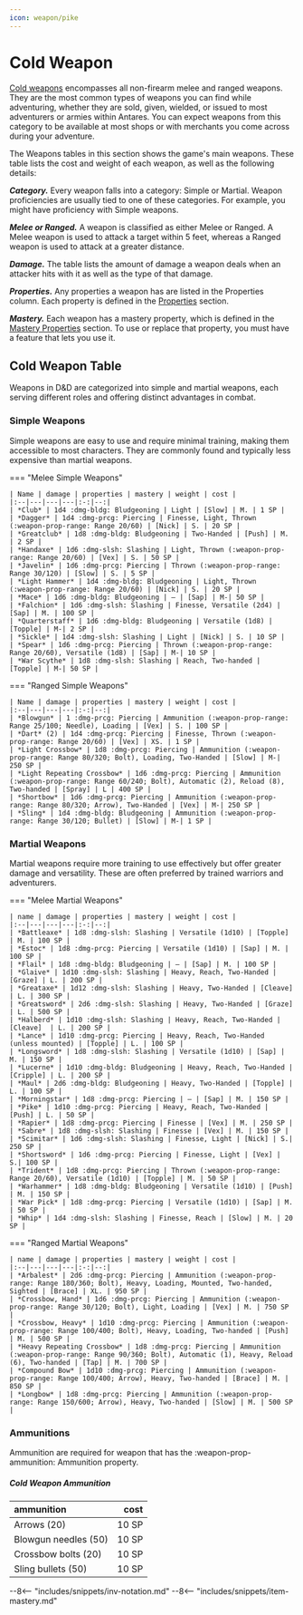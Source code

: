 ```yaml
---
icon: weapon/pike
---
```


# Cold Weapon

[Cold weapons](https://en.wikipedia.org/wiki/Cold_weapon) encompasses all non-firearm melee and ranged weapons. They are the most common types of weapons you can find while adventuring, whether they are sold, given, wielded, or issued to most adventurers or armies within Antares. You can expect weapons from this category to be available at most shops or with merchants you come across during your adventure.

The Weapons tables in this section shows the game's main weapons. These table lists the cost and weight of each weapon, as well as the following details:

***Category.*** Every weapon falls into a category: Simple or Martial. Weapon proficiencies are usually tied to one of these categories. For example, you might have proficiency with Simple weapons.

***Melee or Ranged.*** A weapon is classified as either Melee or Ranged. A Melee weapon is used to attack a target within 5 feet, whereas a Ranged weapon is used to attack at a greater distance.

***Damage.*** The table lists the amount of damage a weapon deals when an attacker hits with it as well as the type of that damage.

***Properties.*** Any properties a weapon has are listed in the Properties column. Each property is defined in the [Properties](index.md#weapon-properties) section.

***Mastery.*** Each weapon has a mastery property, which is defined in the [Mastery Properties](mastery.md) section. To use or replace that property, you must have a feature that lets you use it.

## Cold Weapon Table

Weapons in D&D are categorized into simple and martial weapons, each serving different roles and offering distinct advantages in combat. 

### Simple Weapons

Simple weapons are easy to use and require minimal training, making them accessible to most characters. They are commonly found and typically less expensive than martial weapons.

=== "Melee Simple Weapons"

    | Name | damage | properties | mastery | weight | cost |
    |:--|---|---|---|:-:|--:|
    | *Club* | 1d4 :dmg-bldg: Bludgeoning | Light | [Slow] | M. | 1 SP |
    | *Dagger* | 1d4 :dmg-prcg: Piercing | Finesse, Light, Thrown (:weapon-prop-range: Range 20/60) | [Nick] | S. | 20 SP |
    | *Greatclub* | 1d8 :dmg-bldg: Bludgeoning | Two-Handed | [Push] | M. | 2 SP |
    | *Handaxe* | 1d6 :dmg-slsh: Slashing | Light, Thrown (:weapon-prop-range: Range 20/60) | [Vex] | S. | 50 SP |
    | *Javelin* | 1d6 :dmg-prcg: Piercing | Thrown (:weapon-prop-range: Range 30/120) | [Slow] | S. | 5 SP |
    | *Light Hammer* | 1d4 :dmg-bldg: Bludgeoning | Light, Thrown (:weapon-prop-range: Range 20/60) | [Nick] | S. | 20 SP |
    | *Mace* | 1d6 :dmg-bldg: Bludgeoning | — | [Sap] | M-| 50 SP |
    | *Falchion* | 1d6 :dmg-slsh: Slashing | Finesse, Versatile (2d4) | [Sap] | M. | 100 SP |
    | *Quarterstaff* | 1d6 :dmg-bldg: Bludgeoning | Versatile (1d8) | [Topple] | M-| 2 SP |
    | *Sickle* | 1d4 :dmg-slsh: Slashing | Light | [Nick] | S. | 10 SP |
    | *Spear* | 1d6 :dmg-prcg: Piercing | Thrown (:weapon-prop-range: Range 20/60), Versatile (1d8) | [Sap] | M-| 10 SP |
    | *War Scythe* | 1d8 :dmg-slsh: Slashing | Reach, Two-handed | [Topple] | M-| 50 SP |

=== "Ranged Simple Weapons"

    | Name | damage | properties | mastery | weight | cost |
    |:--|---|---|---|:-:|--:|
    | *Blowgun* | 1 :dmg-prcg: Piercing | Ammunition (:weapon-prop-range: Range 25/100; Needle), Loading | [Vex] | S. | 100 SP |
    | *Dart* (2) | 1d4 :dmg-prcg: Piercing | Finesse, Thrown (:weapon-prop-range: Range 20/60) | [Vex] | XS. | 1 SP |
    | *Light Crossbow* | 1d8 :dmg-prcg: Piercing | Ammunition (:weapon-prop-range: Range 80/320; Bolt), Loading, Two-Handed | [Slow] | M-| 250 SP |
    | *Light Repeating Crossbow* | 1d6 :dmg-prcg: Piercing | Ammunition (:weapon-prop-range: Range 60/240; Bolt), Automatic (2), Reload (8), Two-handed | [Spray] | L | 400 SP |
    | *Shortbow* | 1d6 :dmg-prcg: Piercing | Ammunition (:weapon-prop-range: Range 80/320; Arrow), Two-Handed | [Vex] | M-| 250 SP |
    | *Sling* | 1d4 :dmg-bldg: Bludgeoning | Ammunition (:weapon-prop-range: Range 30/120; Bullet) | [Slow] | M-| 1 SP |

### Martial Weapons

Martial weapons require more training to use effectively but offer greater damage and versatility. These are often preferred by trained warriors and adventurers.

=== "Melee Martial Weapons"

    | name | damage | properties | mastery | weight | cost |
    |:--|---|---|---|:-:|--:|
    | *Battleaxe* | 1d8 :dmg-slsh: Slashing | Versatile (1d10) | [Topple] | M. | 100 SP |
    | *Estoc* | 1d8 :dmg-prcg: Piercing | Versatile (1d10) | [Sap] | M. | 100 SP |
    | *Flail* | 1d8 :dmg-bldg: Bludgeoning | — | [Sap] | M. | 100 SP |
    | *Glaive* | 1d10 :dmg-slsh: Slashing | Heavy, Reach, Two-Handed | [Graze] | L. | 200 SP |
    | *Greataxe* | 1d12 :dmg-slsh: Slashing | Heavy, Two-Handed | [Cleave]  | L. | 300 SP |
    | *Greatsword* | 2d6 :dmg-slsh: Slashing | Heavy, Two-Handed | [Graze] | L. | 500 SP |
    | *Halberd* | 1d10 :dmg-slsh: Slashing | Heavy, Reach, Two-Handed | [Cleave]  | L. | 200 SP |
    | *Lance* | 1d10 :dmg-prcg: Piercing | Heavy, Reach, Two-Handed (unless mounted) | [Topple] | L. | 100 SP |
    | *Longsword* | 1d8 :dmg-slsh: Slashing | Versatile (1d10) | [Sap] | M. | 150 SP |
    | *Lucerne* | 1d10 :dmg-bldg: Bludgeoning | Heavy, Reach, Two-Handed | [Cripple] | L. | 200 SP |
    | *Maul* | 2d6 :dmg-bldg: Bludgeoning | Heavy, Two-Handed | [Topple] | L. | 100 SP |
    | *Morningstar* | 1d8 :dmg-prcg: Piercing | — | [Sap] | M. | 150 SP |
    | *Pike* | 1d10 :dmg-prcg: Piercing | Heavy, Reach, Two-Handed | [Push] | L. | 50 SP |
    | *Rapier* | 1d8 :dmg-prcg: Piercing | Finesse | [Vex] | M. | 250 SP |
    | *Sabre* | 1d8 :dmg-slsh: Slashing | Finesse | [Vex] | M. | 150 SP |
    | *Scimitar* | 1d6 :dmg-slsh: Slashing | Finesse, Light | [Nick] | S.| 250 SP |
    | *Shortsword* | 1d6 :dmg-prcg: Piercing | Finesse, Light | [Vex] | S.| 100 SP |
    | *Trident* | 1d8 :dmg-prcg: Piercing | Thrown (:weapon-prop-range: Range 20/60), Versatile (1d10) | [Topple] | M. | 50 SP |
    | *Warhammer* | 1d8 :dmg-bldg: Bludgeoning | Versatile (1d10) | [Push] | M. | 150 SP |
    | *War Pick* | 1d8 :dmg-prcg: Piercing | Versatile (1d10) | [Sap] | M. | 50 SP |
    | *Whip* | 1d4 :dmg-slsh: Slashing | Finesse, Reach | [Slow] | M. | 20 SP |

=== "Ranged Martial Weapons"

    | name | damage | properties | mastery | weight | cost |
    |:--|---|---|---|:-:|--:|
    | *Arbalest* | 2d6 :dmg-prcg: Piercing | Ammunition (:weapon-prop-range: Range 180/360; Bolt), Heavy, Loading, Mounted, Two-handed, Sighted | [Brace] | XL. | 950 SP |
    | *Crossbow, Hand* | 1d6 :dmg-prcg: Piercing | Ammunition (:weapon-prop-range: Range 30/120; Bolt), Light, Loading | [Vex] | M. | 750 SP |
    | *Crossbow, Heavy* | 1d10 :dmg-prcg: Piercing | Ammunition (:weapon-prop-range: Range 100/400; Bolt), Heavy, Loading, Two-handed | [Push] | M. | 500 SP |
    | *Heavy Repeating Crossbow* | 1d8 :dmg-prcg: Piercing | Ammunition (:weapon-prop-range: Range 90/360; Bolt), Automatic (1), Heavy, Reload (6), Two-handed | [Tap] | M. | 700 SP |
    | *Compound Bow* | 1d10 :dmg-prcg: Piercing | Ammunition (:weapon-prop-range: Range 100/400; Arrow), Heavy, Two-handed | [Brace] | M. | 850 SP |
    | *Longbow* | 1d8 :dmg-prcg: Piercing | Ammunition (:weapon-prop-range: Range 150/600; Arrow), Heavy, Two-handed | [Slow] | M. | 500 SP |

### Ammunitions

Ammunition are required for weapon that has the :weapon-prop-ammunition: Ammunition property.

##### Cold Weapon Ammunition 

| ammunition  | cost |   
|:--|--:|
| Arrows (20) | 10 SP |
| Blowgun needles (50) | 10 SP |
| Crossbow bolts (20) | 10 SP |
| Sling bullets (50) | 10 SP |

[Push]: mastery.md#push
[Slow]: mastery.md#slow
[Vex]: mastery.md#vex
[Cleave]: mastery.md#cleave
[Nick]: mastery.md#nick
[Topple]: mastery.md#topple
[Graze]: mastery.md#graze
[Sap]: mastery.md#sap

[Cripple]: mastery.md#cripple
[Brace]: mastery.md#brace
[Tap]: mastery.md#tap
[Spray]: mastery.md#spray

[properties]: index.md#weapon-properties
[mastery]: mastery.md

--8<-- "includes/snippets/inv-notation.md"
--8<-- "includes/snippets/item-mastery.md"


